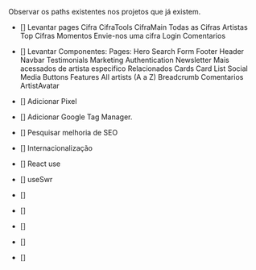 Observar os paths existentes nos projetos que já existem.

- [] Levantar pages
    Cifra
    CifraTools
    CifraMain
    Todas as Cifras
    Artistas
    Top Cifras
    Momentos
    Envie-nos uma cifra
    Login
    Comentarios
    

- [] Levantar Componentes:
    Pages: Hero
    Search Form
    Footer
    Header
    Navbar
    Testimonials
    Marketing
    Authentication
    Newsletter
    Mais acessados de artista especifico
    Relacionados
    Cards
    Card List
    Social Media Buttons
    Features
    All artists (A a Z)
    Breadcrumb
    Comentarios
    ArtistAvatar




- [] Adicionar Pixel
- [] Adicionar Google Tag Manager.
- [] Pesquisar melhoria de SEO
- [] Internacionalização

- [] React use
- [] useSwr
- [] 
- [] 
- [] 
- [] 
- [] 

